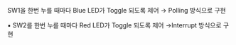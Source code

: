 SW1을 한번 누를 때마다 Blue LED가 Toggle 되도록 제어
→ Polling 방식으로 구현

▪ SW2를 한번 누를 때마다 Red LED가 Toggle 되도록 제어
→Interrupt 방식으로 구현
